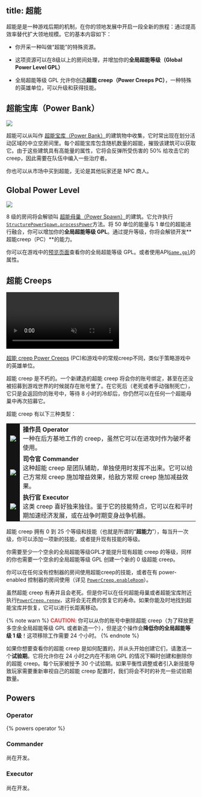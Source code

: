title: 超能
---

超能是是一种游戏后期的机制，在你的领地发展中开启一段全新的旅程：通过提高效率替代扩大领地规模。它的基本内容如下：

* 你开采一种叫做“超能”的特殊资源。

* 这项资源可以在8级以上的房间处理，并增加你的**全局超能等级（Global Power Level GPL）**

* 全局超能等级 GPL 允许你创造**超能 creep（Power Creeps PC）**，一种特殊的英雄单位，可以升级和获得技能。 

## 超能宝库（Power Bank）

![](img/power_banks.gif)

超能可以从叫作 [超能宝库（Power Bank）](/api/#StructurePowerBank)的建筑物中收集，它时常出现在划分活动区域的中立空房间里。每个超能宝库包含随机数量的超能，摧毁该建筑可以获取它。由于这些建筑具有高能量的属性，它将会反弹所受伤害的 50% 给攻击它的 creep，因此需要在队伍中编入一些治疗者。

你也可以从市场中买到超能，无论是其他玩家还是 NPC 商人。

## Global Power Level

![](img/gpl.png) 

8 级的房间将会解锁叫 [超能母巢（Power Spawn）](/api/#StructurePowerSpawn)的建筑。它允许执行[`StructurePowerSpawn.processPower`](/api/#StructurePowerSpawn.processPower)方法。将 50 单位的能量与 1 单位的超能进行融合，你可以增加你的**全局超能等级 GPL**。通过提升等级，你将会解锁开发**超能creep（PC）**的能力。

你可以在游戏中的[预览页面](https://screeps.com/a/#!/overview)查看你的全局超能等级 GPL。或者使用API[`Game.gpl`](/api/#Game.gpl)的属性。

## 超能 Creeps

<video autoplay loop muted playsinline>
    <source src="img/pc_anim.mp4" type="video/mp4">
</video>

[超能 creep Power Creeps](/api/#PowerCreep) (PC)和游戏中的常规creep不同，类似于策略游戏中的英雄单位。

超能 creep 是不朽的。一个新建造的超能 creep 将会你的账号绑定，甚至在还没被招募到游戏世界的时候就存在账号里了。在它死后（老死或者手动强制死亡），它只是会返回你的账号中，等待 8 小时的冷却后，你仍然可以在任何一个超能母巢中再次招募它。

超能 creep 有以下三种类型：

<table>
<tr>
<td style="padding: 10px; background: #141414"><img src="img/operator.png"></td>
<td><strong>操作员 Operator</strong><br>
一种在后方基地工作的 creep，虽然它可以在进攻时作为破坏者使用。
</td>
</tr>
<tr style="background: none">
<td style="padding: 10px; background: #141414"><img src="img/commander.png"></td>
<td><strong>司令官 Commander</strong><br>
这种超能 creep 是团队辅助，单独使用时发挥不出来。它可以给己方常规 creep 施加增益效果，给敌方常规 creep 施加减益效果。
</td>
</tr>
<tr>
<td style="padding: 10px; background: #141414"><img src="img/executor.png"></td>
<td><strong>执行官 Executor</strong><br>
这类 creep 喜好独来独往。鉴于它的技能特点，它可以在和平时期加速经济发展，或在战争时期变身战争机器。
</td>
</tr> 
</table> 

超能 creep 拥有 0 到 25 个等级和技能（也就是所谓的“**超能力**”），每当升一次级，你可以添加一项新的技能，或者提升现有技能的等级。

你需要至少一个空余的全局超能等级GPL才能提升现有超能 creep 的等级，同样的你也需要一个空余的全局超能等级 GPL 创建一个新的 0 级超能 creep。

你可以在任何没有控制器的房间使用超能creep的技能，或者在有 power-enabled 控制器的房间使用（详见 [`PowerCreep.enableRoom`](/api/#PowerCreep.enableRoom)）。

虽然超能 creep 有寿并且会老死。但是你可以在任何超能母巢或者超能宝库附近执行[`PowerCreep.renew`](/api/#PowerCreep.renew)，这将会无花费的恢复它的寿命。如果你能及时地找到超能宝库并恢复，它可以进行长距离移动。

{% note warn %}
<strong style="color: #f33">CAUTION</strong>: 你可以从你的账号中删除超能 creep（为了释放更多空余全局超能等级 GPL 或者新造一个），但是这个操作会**降低你的全局超能等级 1 级**！这项移除工作需要 24 个小时。
{% endnote %}

如果你想要查看你的超能 creep 是如何配置的，并从头开始创建它们，请激活一个**试验期**。它将允许你在 24 小时之内在不影响 GPL 的情况下瞬时创建和删除你的超能 creep。每个玩家被授予 30 个试验期。如果平衡性调整或者引入新技能导致玩家需要重新审视自己的超能 creep 配置时，我们将会不时的补充一些试验期数量。

## Powers

### Operator

{% powers operator %}

### Commander

尚在开发。

### Executor 

尚在开发。

